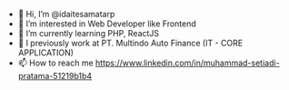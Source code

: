 - 👋 Hi, I’m @idaitesamatarp
- 👀 I’m interested in Web Developer like Frontend
- 🌱 I’m currently learning PHP, ReactJS
- :office: I previously work at PT. Multindo Auto Finance (IT - CORE APPLICATION)
- 📫 How to reach me https://www.linkedin.com/in/muhammad-setiadi-pratama-51219b1b4
<!--- 💞️ I’m looking to collaborate on ... --->

<!---
idaitesamatarp/idaitesamatarp is a ✨ special ✨ repository because its `README.md` (this file) appears on your GitHub profile.
You can click the Preview link to take a look at your changes.
--->
